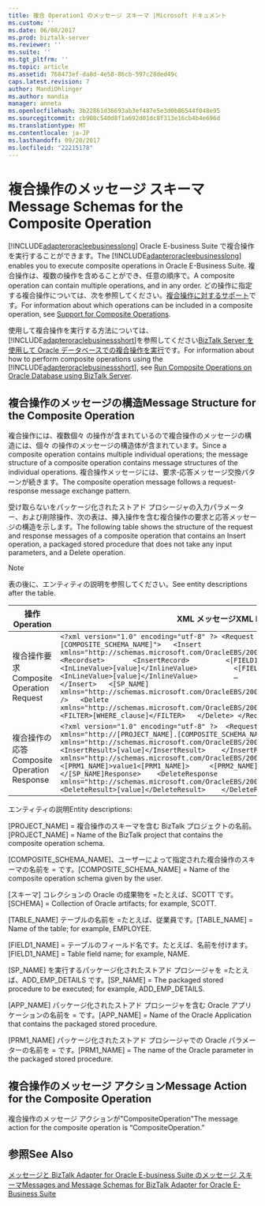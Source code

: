 ```yaml
---
title: 複合 Operation1 のメッセージ スキーマ |Microsoft ドキュメント
ms.custom: ''
ms.date: 06/08/2017
ms.prod: biztalk-server
ms.reviewer: ''
ms.suite: ''
ms.tgt_pltfrm: ''
ms.topic: article
ms.assetid: 768473ef-da8d-4e58-86cb-597c28ded49c
caps.latest.revision: 7
author: MandiOhlinger
ms.author: mandia
manager: anneta
ms.openlocfilehash: 3b22861d36693ab3ef487e5e3d0b86544f048e95
ms.sourcegitcommit: cb908c540d8f1a692d01dc8f313e16cb4b4e696d
ms.translationtype: MT
ms.contentlocale: ja-JP
ms.lasthandoff: 09/20/2017
ms.locfileid: "22215178"
---
```

# <a name="message-schemas-for-the-composite-operation"></a><span data-ttu-id="5aeac-102">複合操作のメッセージ スキーマ</span><span class="sxs-lookup"><span data-stu-id="5aeac-102">Message Schemas for the Composite Operation</span></span>
<span data-ttu-id="5aeac-103">[!INCLUDE[adapteroracleebusinesslong](../../includes/adapteroracleebusinesslong-md.md)] Oracle E-business Suite で複合操作を実行することができます。</span><span class="sxs-lookup"><span data-stu-id="5aeac-103">The [!INCLUDE[adapteroracleebusinesslong](../../includes/adapteroracleebusinesslong-md.md)] enables you to execute composite operations in Oracle E-Business Suite.</span></span> <span data-ttu-id="5aeac-104">複合操作は、複数の操作を含めることができ、任意の順序で。</span><span class="sxs-lookup"><span data-stu-id="5aeac-104">A composite operation can contain multiple operations, and in any order.</span></span> <span data-ttu-id="5aeac-105">どの操作に指定する複合操作については、次を参照してください。[複合操作に対するサポート](../../adapters-and-accelerators/adapter-oracle-ebs/support-for-composite-operations2.md)です。</span><span class="sxs-lookup"><span data-stu-id="5aeac-105">For information about which operations can be included in a composite operation, see [Support for Composite Operations](../../adapters-and-accelerators/adapter-oracle-ebs/support-for-composite-operations2.md).</span></span>  
  
 <span data-ttu-id="5aeac-106">使用して複合操作を実行する方法については、[!INCLUDE[adapteroraclebusinessshort](../../includes/adapteroraclebusinessshort-md.md)]を参照してください[BizTalk Server を使用して Oracle データベースでの複合操作を実行](../../adapters-and-accelerators/adapter-oracle-database/run-composite-operations-on-oracle-database-using-biztalk-server.md)です。</span><span class="sxs-lookup"><span data-stu-id="5aeac-106">For information about how to perform composite operations using the [!INCLUDE[adapteroraclebusinessshort](../../includes/adapteroraclebusinessshort-md.md)], see [Run Composite Operations on Oracle Database using BizTalk Server](../../adapters-and-accelerators/adapter-oracle-database/run-composite-operations-on-oracle-database-using-biztalk-server.md).</span></span>  
  
## <a name="message-structure-for-the-composite-operation"></a><span data-ttu-id="5aeac-107">複合操作のメッセージの構造</span><span class="sxs-lookup"><span data-stu-id="5aeac-107">Message Structure for the Composite Operation</span></span>  
 <span data-ttu-id="5aeac-108">複合操作には、複数個々 の操作が含まれているので複合操作のメッセージの構造には、個々 の操作のメッセージの構造体が含まれています。</span><span class="sxs-lookup"><span data-stu-id="5aeac-108">Since a composite operation contains multiple individual operations; the message structure of a composite operation contains message structures of the individual operations.</span></span> <span data-ttu-id="5aeac-109">複合操作メッセージには、要求-応答メッセージ交換パターンが続きます。</span><span class="sxs-lookup"><span data-stu-id="5aeac-109">The composite operation message follows a request-response message exchange pattern.</span></span>  
  
 <span data-ttu-id="5aeac-110">受け取らないをパッケージ化されたストアド プロシージャの入力パラメーター、および削除操作、次の表は、挿入操作を含む複合操作の要求と応答メッセージの構造を示します。</span><span class="sxs-lookup"><span data-stu-id="5aeac-110">The following table shows the structure of the request and response messages of a composite operation that contains an Insert operation, a packaged stored procedure that does not take any input parameters, and a Delete operation.</span></span>  
  
> [!NOTE]
>  <span data-ttu-id="5aeac-111">表の後に、エンティティの説明を参照してください。</span><span class="sxs-lookup"><span data-stu-id="5aeac-111">See entity descriptions after the table.</span></span>  
  
|<span data-ttu-id="5aeac-112">操作</span><span class="sxs-lookup"><span data-stu-id="5aeac-112">Operation</span></span>|<span data-ttu-id="5aeac-113">XML メッセージ</span><span class="sxs-lookup"><span data-stu-id="5aeac-113">XML Message</span></span>|  
|---------------|-----------------|  
|<span data-ttu-id="5aeac-114">複合操作要求</span><span class="sxs-lookup"><span data-stu-id="5aeac-114">Composite Operation Request</span></span>|`<?xml version="1.0" encoding="utf-8" ?> <Request xmlns="http://[PROJECT_NAME].[COMPOSITE_SCHEMA_NAME]">   <Insert xmlns="http://schemas.microsoft.com/OracleEBS/2008/05/Tables/[SCHEMA]/[TABLE_NAME]">     <Recordset>       <InsertRecord>         <[FIELD1_NAME]>[value1]</[FIELD1_NAME]>           <InLineValue>[value]</InlineValue>         <[FIELD2_NAME]>[value2]</[FIELD2_NAME]>           <InLineValue>[value]</InlineValue>         …       <InsertRecord>    </RECORDSET>   </Insert>   <[SP_NAME] xmlns="http://schemas.microsoft.com/OracleEBS/2008/05/PackageApis/[SCHEMA]/[APP_NAME]" />   <Delete xmlns="http://schemas.microsoft.com/OracleEBS/2008/05/Tables/[SCHEMA]/[TABLE_NAME]">     <FILTER>[WHERE_clause]</FILTER>   </Delete> </Request>`|  
|<span data-ttu-id="5aeac-115">複合操作の応答</span><span class="sxs-lookup"><span data-stu-id="5aeac-115">Composite Operation Response</span></span>|`<?xml version="1.0" encoding="utf-8" ?>  <RequestResponse xmlns="http://[PROJECT_NAME].[COMPOSITE_SCHEMA_NAME]">   <InsertResponse xmlns="http://schemas.microsoft.com/OracleEBS/2008/05/Tables/[SCHEMA]/[TABLE_NAME]">     <InsertResult>[value]</InsertResult>    </InsertResponse>   <[SP_NAME]Response xmlns="http://schemas.microsoft.com/OracleEBS/2008/05/Procedures/[SCHEMA]">     <[PRM1_NAME]>value1<[PRM1_NAME]>     <[PRM2_NAME]>value2</[PRM2_NAME]>     …   </[SP_NAME]Response>    <DeleteResponse xmlns="http://schemas.microsoft.com/OracleEBS/2008/05/TableOp/[SCHEMA]/[TABLE_NAME]">     <DeleteResult>[value]</DeleteResult>    </DeleteResponse> </RequestResponse>`|  
  
 <span data-ttu-id="5aeac-116">エンティティの説明</span><span class="sxs-lookup"><span data-stu-id="5aeac-116">Entity descriptions:</span></span>  
  
 <span data-ttu-id="5aeac-117">[PROJECT_NAME] = 複合操作のスキーマを含む BizTalk プロジェクトの名前。</span><span class="sxs-lookup"><span data-stu-id="5aeac-117">[PROJECT_NAME] = Name of the BizTalk project that contains the composite operation schema.</span></span>  
  
 <span data-ttu-id="5aeac-118">[COMPOSITE_SCHEMA_NAME]、ユーザーによって指定された複合操作のスキーマの名前を = です。</span><span class="sxs-lookup"><span data-stu-id="5aeac-118">[COMPOSITE_SCHEMA_NAME] = Name of the composite operation schema given by the user.</span></span>  
  
 <span data-ttu-id="5aeac-119">[スキーマ] コレクションの Oracle の成果物を =たとえば、SCOTT です。</span><span class="sxs-lookup"><span data-stu-id="5aeac-119">[SCHEMA] = Collection of Oracle artifacts; for example, SCOTT.</span></span>  
  
 <span data-ttu-id="5aeac-120">[TABLE_NAME] テーブルの名前を =たとえば、従業員です。</span><span class="sxs-lookup"><span data-stu-id="5aeac-120">[TABLE_NAME] = Name of the table; for example, EMPLOYEE.</span></span>  
  
 <span data-ttu-id="5aeac-121">[FIELD1_NAME] = テーブルのフィールド名です。たとえば、名前を付けます。</span><span class="sxs-lookup"><span data-stu-id="5aeac-121">[FIELD1_NAME] = Table field name; for example, NAME.</span></span>  
  
 <span data-ttu-id="5aeac-122">[SP_NAME] を実行するパッケージ化されたストアド プロシージャを =たとえば、ADD_EMP_DETAILS です。</span><span class="sxs-lookup"><span data-stu-id="5aeac-122">[SP_NAME] = The packaged stored procedure to be executed; for example, ADD_EMP_DETAILS.</span></span>  
  
 <span data-ttu-id="5aeac-123">[APP_NAME] パッケージ化されたストアド プロシージャを含む Oracle アプリケーションの名前を = です。</span><span class="sxs-lookup"><span data-stu-id="5aeac-123">[APP_NAME] = Name of the Oracle Application that contains the packaged stored procedure.</span></span>  
  
 <span data-ttu-id="5aeac-124">[PRM1_NAME] パッケージ化されたストアド プロシージャでの Oracle パラメーターの名前を = です。</span><span class="sxs-lookup"><span data-stu-id="5aeac-124">[PRM1_NAME] = The name of the Oracle parameter in the packaged stored procedure.</span></span>  
  
## <a name="message-action-for-the-composite-operation"></a><span data-ttu-id="5aeac-125">複合操作のメッセージ アクション</span><span class="sxs-lookup"><span data-stu-id="5aeac-125">Message Action for the Composite Operation</span></span>  
 <span data-ttu-id="5aeac-126">複合操作のメッセージ アクションが"CompositeOperation"</span><span class="sxs-lookup"><span data-stu-id="5aeac-126">The message action for the composite operation is “CompositeOperation.”</span></span>  
  
## <a name="see-also"></a><span data-ttu-id="5aeac-127">参照</span><span class="sxs-lookup"><span data-stu-id="5aeac-127">See Also</span></span>  
 [<span data-ttu-id="5aeac-128">メッセージと BizTalk Adapter for Oracle E-business Suite のメッセージ スキーマ</span><span class="sxs-lookup"><span data-stu-id="5aeac-128">Messages and Message Schemas for BizTalk Adapter for Oracle E-Business Suite</span></span>](../../adapters-and-accelerators/adapter-oracle-ebs/messages-and-message-schemas-for-biztalk-adapter-for-oracle-e-business-suite.md)